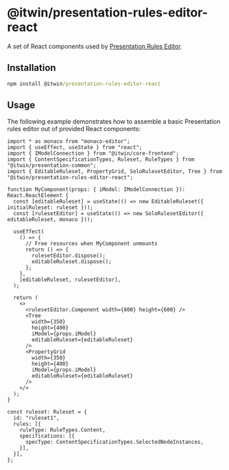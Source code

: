 # @itwin/presentation-rules-editor-react

A set of React components used by [Presentation Rules Editor](https://presentationruleseditor.bentley.com).

## Installation

```cmd
npm install @itwin/presentation-rules-editor-react
```

## Usage

The following example demonstrates how to assemble a basic Presentation rules editor out of provided React components:

```tsx
import * as monaco from "monaco-editor";
import { useEffect, useState } from "react";
import { IModelConnection } from "@itwin/core-frontend";
import { ContentSpecificationTypes, Ruleset, RuleTypes } from "@itwin/presentation-common";
import { EditableRuleset, PropertyGrid, SoloRulesetEditor, Tree } from "@itwin/presentation-rules-editor-react";

function MyComponent(props: { iModel: IModelConnection }): React.ReactElement {
  const [editableRuleset] = useState(() => new EditableRuleset({ initialRuleset: ruleset }));
  const [rulesetEditor] = useState(() => new SoloRulesetEditor({ editableRuleset, monaco }));

  useEffect(
    () => {
      // Free resources when MyComponent unmounts
      return () => {
        rulesetEditor.dispose();
        editableRuleset.dispose();
      };
    },
    [editableRuleset, rulesetEditor],
  );

  return (
    <>
      <rulesetEditor.Component width={800} height={600} />
      <Tree
        width={350}
        height={400}
        iModel={props.iModel}
        editableRuleset={editableRuleset}
      />
      <PropertyGrid
        width={350}
        height={400}
        iModel={props.iModel}
        editableRuleset={editableRuleset}
      />
    </>
  );
}

const ruleset: Ruleset = {
  id: "ruleset1",
  rules: [{
    ruleType: RuleTypes.Content,
    specifications: [{
      specType: ContentSpecificationTypes.SelectedNodeInstances,
    }],
  }],
};
```
